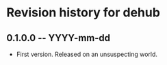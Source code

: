 # Revision history for dehub

## 0.1.0.0 -- YYYY-mm-dd

* First version. Released on an unsuspecting world.
